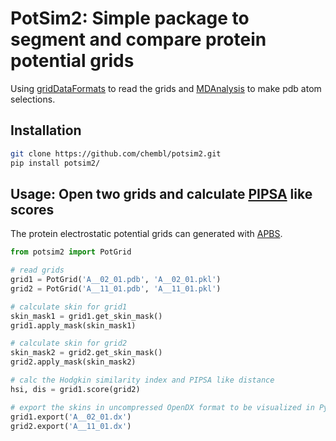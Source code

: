 # PotSim2: Simple package to segment and compare protein potential grids

Using [gridDataFormats](https://github.com/MDAnalysis/GridDataFormats) to read the grids and [MDAnalysis](https://www.mdanalysis.org/) to make pdb atom selections.

## Installation

```bash
git clone https://github.com/chembl/potsim2.git
pip install potsim2/
```

## Usage: Open two grids and calculate [PIPSA](https://pipsa.h-its.org/pipsa/) like scores

The protein electrostatic potential grids can generated with [APBS](https://github.com/Electrostatics/apbs).

```python
from potsim2 import PotGrid

# read grids
grid1 = PotGrid('A__02_01.pdb', 'A__02_01.pkl')
grid2 = PotGrid('A__11_01.pdb', 'A__11_01.pkl')

# calculate skin for grid1 
skin_mask1 = grid1.get_skin_mask()
grid1.apply_mask(skin_mask1)

# calculate skin for grid2 
skin_mask2 = grid2.get_skin_mask()
grid2.apply_mask(skin_mask2)

# calc the Hodgkin similarity index and PIPSA like distance 
hsi, dis = grid1.score(grid2)

# export the skins in uncompressed OpenDX format to be visualized in PyMol/ChimeraX
grid1.export('A__02_01.dx')
grid2.export('A__11_01.dx')
```
